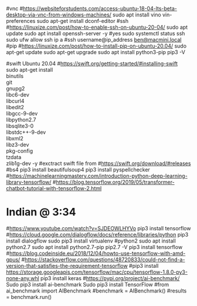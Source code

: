 #vnc
#https://websiteforstudents.com/access-ubuntu-18-04-lts-beta-desktop-via-vnc-from-windows-machines/
	sudo apt install vino
	vin-preferences
	sudo apt-get install dconf-editor
#ssh
#https://linuxize.com/post/how-to-enable-ssh-on-ubuntu-20-04/
sudo apt update
sudo apt install openssh-server -y #yes
sudo systemctl status ssh
sudo ufw allow ssh
ip a #ssh username@ip_address ben@macmini.local
#pip
#https://linuxize.com/post/how-to-install-pip-on-ubuntu-20.04/
sudo apt-get update
sudo apt-get upgrade
sudo apt install python3-pip
pip3 -V

#swift Ubuntu 20.04
#https://swift.org/getting-started/#installing-swift
sudo apt-get install \
binutils \
git \
gnupg2 \
libc6-dev \
libcurl4 \
libedit2 \
libgcc-9-dev \
libpython2.7 \
libsqlite3-0 \
libstdc++-9-dev \
libxml2 \
libz3-dev \
pkg-config \
tzdata \
zlib1g-dev -y
#exctract swift file from
#https://swift.org/download/#releases
#bs4
pip3 install beautifulsoup4
pip3 install pyspellchecker
#https://machinelearningmastery.com/introduction-python-deep-learning-library-tensorflow/
#https://blog.tensorflow.org/2019/05/transformer-chatbot-tutorial-with-tensorflow-2.html
# Indian @ 3:34
#https://www.youtube.com/watch?v=SJDEOWLHYVo
pip3 install tensorflow
#https://cloud.google.com/dialogflow/docs/reference/libraries/python
pip3 install dialogflow
sudo pip3 install virtualenv
#python2
sudo apt install python2.7
sudo apt install python2.7-pip
pip2.7 -V
pip3 install tensorflow
#https://blog.codeinside.eu/2018/12/04/howto-use-tensorflow-with-amd-gpus/
#https://stackoverflow.com/questions/48720833/could-not-find-a-version-that-satisfies-the-requirement-tensorflow
#pip3 install https://storage.googleapis.com/tensorflow/mac/cpu/tensorflow-1.8.0-py3-none-any.whl
pip3 install keras
#https://pypi.org/project/ai-benchmark/
Sudo pip3 install ai-benchmark
Sudo pip3 install TensorFlow
#from ai_benchmark import AIBenchmark
#benchmark = AIBenchmark()
#results = benchmark.run()
